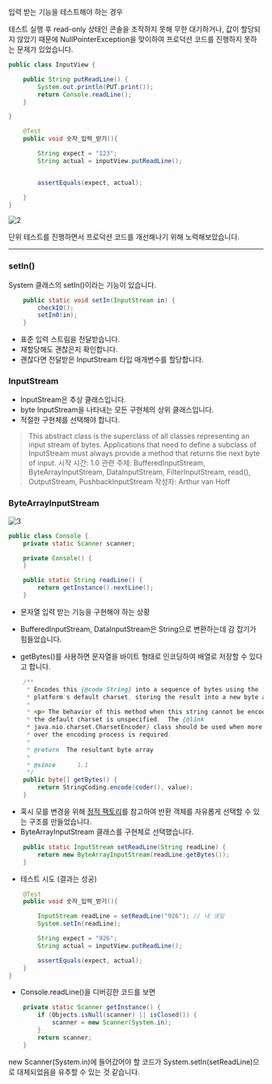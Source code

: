
입력 받는 기능을 테스트해야 하는 경우

테스트 실행 후 read-only 상태인 콘솔을 조작하지 못해 무한 대기하거나, 값이 할당되지 않았기 때문에 NullPointerException을 맞이하여 프로덕션 코드를 진행하지 못하는 문제가 있었습니다.

```java
public class InputView {

    public String putReadLine() {
        System.out.println(PUT.print());
        return Console.readLine();
    }

}
```

```java
    @Test
    public void 숫자_입력_받기(){

        String expect = "123";
        String actual = inputView.putReadLine();


        assertEquals(expect, actual);

    }
}
```

![2](https://velog.velcdn.com/images/urtimeislimited/post/d849f64a-db7d-42f6-bf66-65e9e09bd0d3/image.png)




단위 테스트를 진행하면서 프로덕션 코드를 개선해나기 위해 노력해보았습니다.

---


### setIn()

System 클래스의 setIn()이라는 기능이 있습니다.


```java
    public static void setIn(InputStream in) {
        checkIO();
        setIn0(in);
    }
```

- 표준 입력 스트림을 전달받습니다.
- 재할당해도 괜찮은지 확인합니다.
- 괜찮다면 전달받은 InputStream 타입 매개변수를 할당합니다.



### InputStream
- InputStream은 추상 클래스입니다.
- byte InputStream을 나타내는 모든 구현체의 상위 클래스입니다.
- 적절한 구현체를 선택해야 합니다.


>This abstract class is the superclass of all classes representing an input stream of bytes.
Applications that need to define a subclass of InputStream must always provide a method that returns the next byte of input.
시작 시간:
1.0
관련 주제:
BufferedInputStream, ByteArrayInputStream, DataInputStream, FilterInputStream, read(), OutputStream, PushbackInputStream
작성자:
Arthur van Hoff

### ByteArrayInputStream

![3](https://velog.velcdn.com/images/urtimeislimited/post/ff724e78-3ebd-4baf-b189-93952da28f4c/image.png)

```java
public class Console {
    private static Scanner scanner;

    private Console() {
    }

    public static String readLine() {
        return getInstance().nextLine();
    }
```

- 문자열 입력 받는 기능을 구현해야 하는 상황
- BufferedInputStream, DataInputStream은 String으로 변환하는데 감 잡기가 힘들었습니다.

- getBytes()를 사용하면 문자열을 바이트 형태로 인코딩하여 배열로 저장할 수 있다고 합니다.

>
```java
    /**
     * Encodes this {@code String} into a sequence of bytes using the
     * platform's default charset, storing the result into a new byte array.
     *
     * <p> The behavior of this method when this string cannot be encoded in
     * the default charset is unspecified.  The {@link
     * java.nio.charset.CharsetEncoder} class should be used when more control
     * over the encoding process is required.
     *
     * @return  The resultant byte array
     *
     * @since      1.1
     */
    public byte[] getBytes() {
        return StringCoding.encode(coder(), value);
    }
```

 - 혹시 모를 변경을 위해 [정적 팩토리](https://github.com/joohyeongKim/studying/blob/main/Effective_Java/아이템%201%20-%20생성자%20대신%20정적%20팩토리%20메서드를%20고려하라.md)를 참고하여 반환 객체를 자유롭게 선택할 수 있는 구조를 만들었습니다.
 - ByteArrayInputStream 클래스를 구현체로 선택했습니다.
    
    
```java
    public static InputStream setReadLine(String readLine) {
        return new ByteArrayInputStream(readLine.getBytes());
    }
```

  - 테스트 시도 (결과는 성공)
```java
    @Test
    public void 숫자_입력_받기(){

        InputStream readLine = setReadLine("926"); // 내 생일
        System.setIn(readLine);

        String expect = "926";
        String actual = inputView.putReadLine();

        assertEquals(expect, actual);
    }
}
```

- Console.readLine()을 디버깅한 코드를 보면
```java
    private static Scanner getInstance() {
        if (Objects.isNull(scanner) || isClosed()) {
            scanner = new Scanner(System.in);
        }
        return scanner;
    }
```

new Scanner(System.in)에 들어갔어야 할 코드가
System.setIn(setReadLine)으로 대체되었음을 유추할 수 있는 것 같습니다.
